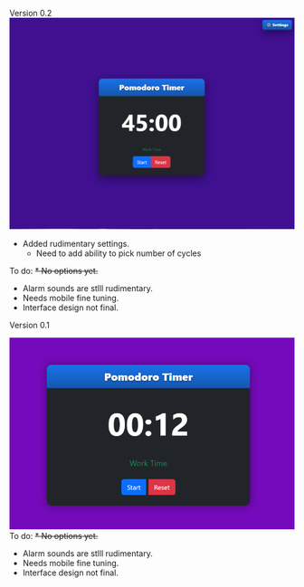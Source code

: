 Version 0.2
![Ver 0.2](https://raw.githubusercontent.com/KevanMacGee/HTML-Pom/refs/heads/main/screenshots/ScreenshotVer0_2.png)
* Added rudimentary settings.
  - Need to add ability to pick number of cycles
    
To do:
~~* No options yet.~~
* Alarm sounds are stlll rudimentary.
* Needs mobile fine tuning.
* Interface design not final.

Version 0.1

![Ver 0.1](https://raw.githubusercontent.com/KevanMacGee/HTML-Pom/refs/heads/main/screenshots/ScreenshotVer0_1.png)
To do:
~~* No options yet.~~
* Alarm sounds are stlll rudimentary.
* Needs mobile fine tuning.
* Interface design not final.

